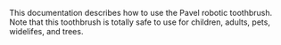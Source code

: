 This documentation describes how to use the Pavel robotic
toothbrush.
Note that this toothbrush is totally safe to use for children,
adults, pets, widelifes, and trees.
